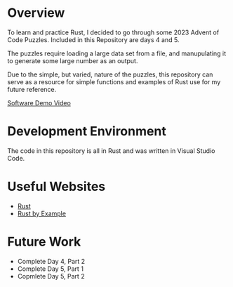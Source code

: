 # Overview

To learn and practice Rust, I decided to go through some 2023 Advent of Code Puzzles. Included in this Repository are days 4 and 5.

The puzzles require loading a large data set from a file, and manupulating it to generate some large number as an output.

Due to the simple, but varied, nature of the puzzles, this repository can serve as a resource for simple functions and examples of Rust use for my future reference.

[Software Demo Video](https://www.youtube.com/watch?v=xHa-oiw-ODU)

# Development Environment

The code in this repository is all in Rust and was written in Visual Studio Code.

# Useful Websites

- [Rust](https://www.rust-lang.org/)
- [Rust by Example](https://doc.rust-lang.org/)

# Future Work

- Complete Day 4, Part 2
- Complete Day 5, Part 1
- Copmlete Day 5, Part 2